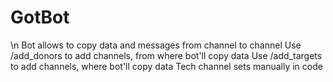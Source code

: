 # GotBot
\n Bot allows to copy data and messages from channel to channel
Use /add_donors to add channels, from where bot'll copy data
Use /add_targets to add channels, where bot'll copy data
Tech channel sets manually in code
